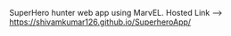 SuperHero hunter web app using MarvEL.
Hosted Link -->  https://shivamkumar126.github.io/SuperheroApp/
